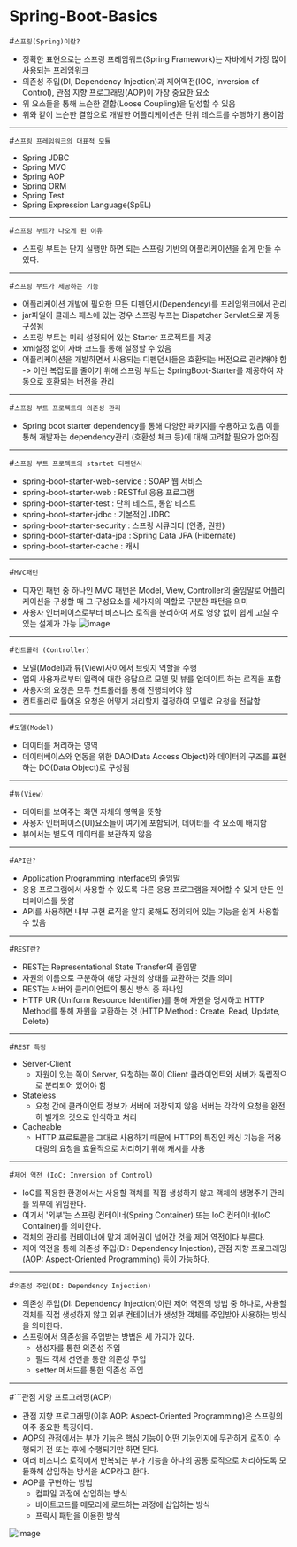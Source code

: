 # Spring-Boot-Basics

#```스프링(Spring)이란?```
- 정확한 표현으로는 스프링 프레임워크(Spring Framework)는 자바에서 가장 많이 사용되는 프레임워크
- 의존성 주입(DI, Dependency Injection)과 제어역전(IOC, Inversion of Control), 관점 지향 프로그래밍(AOP)이 가장 중요한 요소
- 위 요소들을 통해 느슨한 결합(Loose Coupling)을 달성할 수 있음
- 위와 같이 느슨한 결합으로 개발한 어플리케이션은 단위 테스트를 수행하기 용이함
---
#```스프링 프레임워크의 대표적 모듈```
- Spring JDBC
- Spring MVC
- Spring AOP
- Spring ORM
- Spring Test
- Spring Expression Language(SpEL)
---
#```스프링 부트가 나오게 된 이유```
- 스프링 부트는 단지 실행만 하면 되는 스프링 기반의 어플리케이션을 쉽게 만들 수 있다.
---
#```스프링 부트가 제공하는 기능```
- 어플리케이션 개발에 필요한 모든 디펜던시(Dependency)를 프레임워크에서 관리
- jar파일이 클래스 패스에 있는 경우 스프링 부프는 Dispatcher Servlet으로 자동 구성됨
- 스프링 부트는 미리 설정되어 있는 Starter 프로젝트를 제공
- xml설정 없이 자바 코드를 통해 설정할 수 있음
- 어플리케이션을 개발하면서 사용되는 디펜던시들은 호환되는 버전으로 관리해야 함 -> 이런 복잡도를 줄이기 위해 스프링 부트는 SpringBoot-Starter를 제공하여 자동으로 호환되는 버전을 관리
---
#```스프링 부트 프로젝트의 의존성 관리```
- Spring boot starter dependency를 통해 다양한 패키지를 수용하고 있음 이를 통해 개발자는 dependency관리 (호환성 체크 등)에 대해 고려할 필요가 없어짐
---
#```스프링 부트 프로젝트의 startet 디펜던시```
- spring-boot-starter-web-service : SOAP 웹 서비스
- spring-boot-starter-web : RESTful 응용 프로그램
- spring-boot-starter-test : 단위 테스트, 통합 테스트
- spring-boot-starter-jdbc : 기본적인 JDBC
- spring-boot-starter-security : 스프링 시큐리티 (인증, 권한)
- spring-boot-starter-data-jpa : Spring Data JPA (Hibernate)
- spring-boot-starter-cache : 캐시
---
#```MVC패턴```
- 디자인 패턴 중 하나인 MVC 패턴은 Model, View, Controller의 줄임말로 어플리케이션을 구성할 때 그 구성요소를 세가지의 역할로 구분한 패턴을 의미
- 사용자 인터페이스로부터 비즈니스 로직을 분리하여 서로 영향 없이 쉽게 고칠 수 있는 설계가 가능
![image](https://github.com/user-attachments/assets/51b7670e-89f6-4a24-9c6f-55a7016c26ac)
---
#```컨트롤러 (Controller)```
- 모델(Model)과 뷰(View)사이에서 브릿지 역할을 수행
- 앱의 사용자로부터 입력에 대한 응답으로 모델 및 뷰를 업데이트 하는 로직을 포함
- 사용자의 요청은 모두 컨트롤러를 통해 진행되어야 함
- 컨트롤러로 들어온 요청은 어떻게 처리할지 결정하여 모델로 요청을 전달함
---
#```모델(Model)```
- 데이터를 처리하는 영역
- 데이터베이스와 연동을 위한 DAO(Data Access Object)와 데이터의 구조를 표현하는 DO(Data Object)로 구성됨
---
#```뷰(View)```
- 데이터를 보여주는 화면 자체의 영역을 뜻함
- 사용자 인터페이스(UI)요소들이 여기에 포함되어, 데이터를 각 요소에 배치함
- 뷰에서는 별도의 데이터를 보관하지 않음
---
#```API란?```
- Application Programming Interface의 줄임말
- 응용 프로그램에서 사용할 수 있도록 다른 응용 프로그램을 제어할 수 있게 만든 인터페이스를 뜻함
- API를 사용하면 내부 구현 로직을 알지 못해도 정의되어 있는 기능을 쉽게 사용할 수 있음
---
#```REST란?```
- REST는 Representational State Transfer의 줄임말
- 자원의 이름으로 구분하여 해당 자원의 상태를 교환하는 것을 의미
- REST는 서버와 클라이언트의 통신 방식 중 하나임
- HTTP URI(Uniform Resource Identifier)를 통해 자원을 명시하고 HTTP Method를 통해 자원을 교환하는 것 (HTTP Method : Create, Read, Update, Delete)
---
#```REST 특징```
- Server-Client
  - 자원이 있는 쪽이 Server, 요청하는 쪽이 Client 클라이언트와 서버가 독립적으로 분리되어 있어야 함
- Stateless
  - 요청 간에 클라이언트 정보가 서버에 저장되지 않음 서버는 각각의 요청을 완전히 별개의 것으로 인식하고 처리
- Cacheable
  - HTTP 프로토콜을 그대로 사용하기 때문에 HTTP의 특징인 캐싱 기능을 적용 대량의 요청을 효율적으로 처리하기 위해 캐시를 사용
---
#```제어 역전 (IoC: Inversion of Control)```
- IoC를 적용한 환경에서는 사용할 객체를 직접 생성하지 않고 객체의 생명주기 관리를 외부에 위임한다.
- 여기서 '외부'는 스프링 컨테이너(Spring Container) 또는 IoC 컨테이너(IoC Container)를 의미한다.
- 객체의 관리를 컨테이너에 맡겨 제어권이 넘어간 것을 제어 역전이다 부른다.
- 제어 역전을 통해 의존성 주입(DI: Dependency Injection), 관점 지향 프로그래밍(AOP: Aspect-Oriented Programming) 등이 가능하다.
---
#```의존성 주입(DI: Dependency Injection)```
- 의존성 주입(DI: Dependency Injection)이란 제어 역전의 방법 중 하나로, 사용할 객체를 직접 생성하지 않고 외부 컨테이너가 생성한 객체를 주입받아 사용하는 방식을 의미한다.
- 스프링에서 의존성을 주입받는 방법은 세 가지가 있다.
  - 생성자를 통한 의존성 주입
  - 필드 객체 선언을 통한 의존성 주입
  - setter 메서드를 통한 의존성 주입 
---
#```관점 지향 프로그래밍(AOP)
- 관점 지향 프로그래밍(이후 AOP: Aspect-Oriented Programming)은 스프링의 아주 중요한 특징이다.
- AOP의 관점에서는 부가 기능은 핵심 기능이 어떤 기능인지에 무관하게 로직이 수행되기 전 또는 후에 수행되기만 하면 된다.
- 여러 비즈니스 로직에서 반복되는 부가 기능을 하나의 공통 로직으로 처리하도록 모듈화해 삽입하는 방식을 AOP라고 한다.
- AOP를 구현하는 방법
  - 컴파일 과정에 삽입하는 방식
  - 바이트코드를 메모리에 로드하는 과정에 삽입하는 방식
  - 프락시 패턴을 이용한 방식

![image](https://github.com/user-attachments/assets/e66b0b5c-f729-4bf8-8703-793bd6e581c0)
